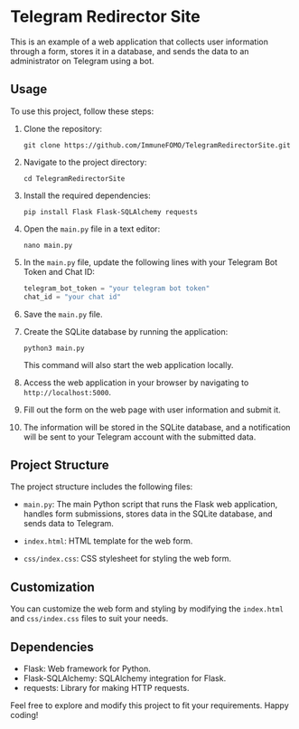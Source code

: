 # Telegram Redirector Site

This is an example of a web application that collects user information through a form, stores it in a database, and sends the data to an administrator on Telegram using a bot.

## Usage

To use this project, follow these steps:

1. Clone the repository:

   ```shell
   git clone https://github.com/ImmuneFOMO/TelegramRedirectorSite.git
   ```

2. Navigate to the project directory:

   ```shell
   cd TelegramRedirectorSite
   ```

3. Install the required dependencies:

   ```shell
   pip install Flask Flask-SQLAlchemy requests
   ```

4. Open the `main.py` file in a text editor:

   ```shell
   nano main.py
   ```

5. In the `main.py` file, update the following lines with your Telegram Bot Token and Chat ID:

   ```python
   telegram_bot_token = "your telegram bot token"
   chat_id = "your chat id"
   ```

6. Save the `main.py` file.

7. Create the SQLite database by running the application:

   ```shell
   python3 main.py
   ```

   This command will also start the web application locally.

8. Access the web application in your browser by navigating to `http://localhost:5000`.

9. Fill out the form on the web page with user information and submit it.

10. The information will be stored in the SQLite database, and a notification will be sent to your Telegram account with the submitted data.

## Project Structure

The project structure includes the following files:

- `main.py`: The main Python script that runs the Flask web application, handles form submissions, stores data in the SQLite database, and sends data to Telegram.

- `index.html`: HTML template for the web form.

- `css/index.css`: CSS stylesheet for styling the web form.

## Customization

You can customize the web form and styling by modifying the `index.html` and `css/index.css` files to suit your needs.

## Dependencies

- Flask: Web framework for Python.
- Flask-SQLAlchemy: SQLAlchemy integration for Flask.
- requests: Library for making HTTP requests.

Feel free to explore and modify this project to fit your requirements. Happy coding!

```

